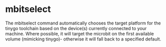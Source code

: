 # mbitselect

The mbitselect command automatically chooses the target platform for the tinygo
toolchain based on the device(s) currently connected to your machine. Where
possible, it will target the microbit on the first available volume (mimicking
tinygo)- otherwise it will fall back to a specified default.
